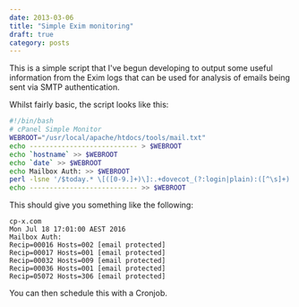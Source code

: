 ```yaml
---
date: 2013-03-06
title: "Simple Exim monitoring"
draft: true
category: posts
---
```


This is a simple script that I've begun developing to output some useful information from the Exim logs that can be used for analysis of emails being sent via SMTP authentication.

Whilst fairly basic, the script looks like this:

```bash
#!/bin/bash
# cPanel Simple Monitor
WEBROOT="/usr/local/apache/htdocs/tools/mail.txt"
echo --------------------------- > $WEBROOT
echo `hostname` >> $WEBROOT
echo `date` >> $WEBROOT
echo Mailbox Auth: >> $WEBROOT
perl -lsne '/$today.* \[([0-9.]+)\]:.+dovecot_(?:login|plain):([^\s]+).* for (.*)/ and $sender&#123;$2&#125;&#123;r&#125;+=scalar (split / /,$3) and $sender&#123;$2&#125;&#123;i&#125;&#123;$1&#125;=1; END &#123;foreach $sender(keys %sender)&#123;printf"Recip=%05d Hosts=%03d Auth=%s\n",$sender&#123;$sender&#125;&#123;r&#125;,scalar (keys %&#123;$sender&#123;$sender&#125;&#123;i&#125;&#125;),$sender;&#125;&#125;' -- -today=$(date +%F) /var/log/exim_mainlog | sort | tail -n 5 >> $WEBROOT
echo --------------------------- >> $WEBROOT
```

This should give you something like the following:

```
cp-x.com
Mon Jul 18 17:01:00 AEST 2016
Mailbox Auth:
Recip=00016 Hosts=002 [email protected]
Recip=00017 Hosts=001 [email protected]
Recip=00032 Hosts=009 [email protected]
Recip=00036 Hosts=001 [email protected]
Recip=05072 Hosts=306 [email protected]
```

You can then schedule this with a Cronjob.
